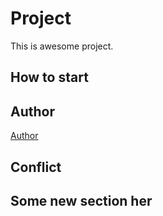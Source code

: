 # Project
This is awesome project.
## How to start
## Author
[Author](author.md)
## Conflict
## Some new section her
